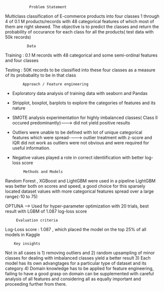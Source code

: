                Problem Statement


Multiclass classification of E-commerce products into four classes 1 through 4 of 0.1 M products/records with 48 categorical features of which most of them are right skewed.
The objective is to predict the classes and return the probability of occurance for each class for all the products( test data with 50k records)


              Data

Training : 0.1 M records with 48 categorical and some semi-ordinal features and four classes 

Testing  : 50K records to be classified into these four classes as a measure of its probabality to be in that class


            Approach / Feature engineering

  * Exploratory data analysis of training data with seaborn and Pandas
  * Stripplot, boxplot, barplots to explore the categories of features and its nature
  * SMOTE analysis experimentation for highly imbalanced classes( Class II occured predominantly)---> did not yield positive results
  * Outliers were unable to be defined with lot of unique categorical features which were spread----> outlier treatment with z-score and IQR did not work as outliers were not   obvious and were required for useful information.
  * Negative values played a role in correct identiification with better log-loss score
  
             Methods and Models
  
  Random Forest , XGBoost and LightGBM were used in a pipeline 
  LightGBM was better both on scores and speed, a good choice for this sparsely located dataset values with more categorical features spread over a large range(-10 to 75) 
  
  OPTUNA --> Used for hyper-parameter optimization with 20 trials, best result with LGBM of 1.087 log-loss score
  
         Evaluation criteria
  
  Log-Loss score : 1.087 , which placed the model on the top 25% of all models in Kaggle
  
        Key insights
  
  Not in all cases is 1) removing outliers and 2) random upsampling of minor classes for dealing with imbalanced classes yield a better result 3) Each model has its own advangtages for a particular type of dataset and its category 4) Domain knowledge has to be applied for feature engineering, failing to have a good grasp on domain can be supplemented with careful analysis of all features and considering all as equally important and proceeding further from there.
